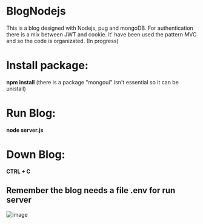 # BlogNodejs
This is a blog designed with Nodejs, pug and mongoDB.
For authentication there is a mix between JWT and cookie.
it' have been used the pattern MVC and so the code is organizated. (In progress)
# Install package:
  **npm install** 
  (there is a package "mongoui" isn't essential so it can be unistall)
# Run Blog:
  **node server.js** 
 # Down Blog:
  **CTRL + C**
 ## Remember the blog needs a file .env for run server

![image](https://upload.wikimedia.org/wikipedia/commons/thumb/d/d9/Node.js_logo.svg/1200px-Node.js_logo.svg.png)

